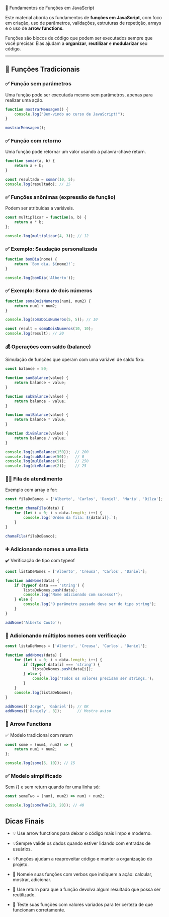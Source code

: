  📘 Fundamentos de Funções em JavaScript

Este material aborda os fundamentos de **funções em JavaScript**, com foco em criação, uso de parâmetros, validações, estruturas de repetição, arrays e o uso de **arrow functions**.

Funções são blocos de código que podem ser executados sempre que você precisar. Elas ajudam a **organizar**, **reutilizar** e **modularizar** seu código.

---

## 🧠 Funções Tradicionais


### ✅ Função sem parâmetros
Uma função pode ser executada mesmo sem parâmetros, apenas para realizar uma ação.
```js
function mostrarMensagem() {
    console.log("Bem-vindo ao curso de JavaScript!");
}

mostrarMensagem();
```

### ✅ Função com retorno
Uma função pode retornar um valor usando a palavra-chave return.
```js
function somar(a, b) {
    return a + b;
}

const resultado = somar(10, 5);
console.log(resultado); // 15
```

### ✅ Funções anônimas (expressão de função)
Podem ser atribuídas a variáveis.
```js
const multiplicar = function(a, b) {
    return a * b;
};

console.log(multiplicar(4, 3)); // 12

```

### ✅ Exemplo: Saudação personalizada

```js
function bomDia(nome) {
    return `Bom dia, ${nome}!`;
}

console.log(bomDia('Alberto'));
```

### ✅ Exemplo: Soma de dois números
```js
function somaDoisNumeros(num1, num2) {
    return num1 + num2;
}

console.log(somaDoisNumeros(5, 5)); // 10

const result = somaDoisNumeros(10, 10);
console.log(result); // 20
```

### 💰 Operações com saldo (balance)
Simulação de funções que operam com uma variável de saldo fixo:
```js
const balance = 50;

function sumBalance(value) {
    return balance + value;
}

function subBalance(value) {
    return balance - value;
}

function mulBalance(value) {
    return balance * value;
}

function divBalance(value) {
    return balance / value;
}

console.log(sumBalance(150));  // 200
console.log(subBalance(50));   // 0
console.log(mulBalance(5));    // 250
console.log(divBalance(2));    // 25
```


### 🧑‍💼 Fila de atendimento
Exemplo com array e for:
```js
const filaDoBanco = ['Alberto', 'Carlos', 'Daniel', 'Maria', 'Dilza'];

function chamaFila(data) {
    for (let i = 0; i < data.length; i++) {
        console.log(`Ordem da fila: ${data[i]}.`);
    }
}

chamaFila(filaDoBanco);
```

### ➕ Adicionando nomes a uma lista
✔️ Verificação de tipo com typeof
```js
const listaDeNomes = ['Alberto', 'Creusa', 'Carlos', 'Daniel'];

function addNome(data) {
    if (typeof data === 'string') {
        listaDeNomes.push(data);
        console.log("Nome adicionado com sucesso!");
    } else {
        console.log("O parâmetro passado deve ser do tipo string");
    }
}

addNome('Alberto Couto');
```

### 🧩 Adicionando múltiplos nomes com verificação
```js
const listaDeNomes = ['Alberto', 'Creusa', 'Carlos', 'Daniel'];

function addNomes(data) {
    for (let i = 0; i < data.length; i++) {
        if (typeof data[i] === 'string') {
            listaDeNomes.push(data[i]);
        } else {
            console.log('Todos os valores precisam ser strings.');
        }
    }
    console.log(listaDeNomes);
}

addNomes(['Jorge', 'Gabriel']); // OK
addNomes(['Daniely', 3]);       // Mostra aviso
```

### 🏹 Arrow Functions
✅ Modelo tradicional com return
```js
const some = (num1, num2) => {
    return num1 + num2;
};

console.log(some(5, 10)); // 15
```

### ✅ Modelo simplificado
Sem {} e sem return quando for uma linha só:
```js
const someTwo = (num1, num2) => num1 + num2;

console.log(someTwo(20, 20)); // 40
```

## Dicas Finais
- 💡 Use arrow functions para deixar o código mais limpo e moderno.

- 💡Sempre valide os dados quando estiver lidando com entradas de usuários.

- 💡Funções ajudam a reaproveitar código e manter a organização do projeto.

- 🧠 Nomeie suas funções com verbos que indiquem a ação: calcular, mostrar, adicionar.

- 🧠 Use return para que a função devolva algum resultado que possa ser reutilizado.

- 🧠 Teste suas funções com valores variados para ter certeza de que funcionam corretamente.